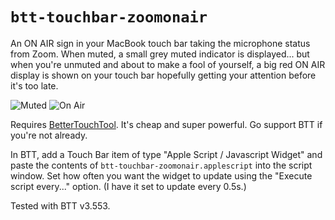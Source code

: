# `btt-touchbar-zoomonair`

An ON AIR sign in your MacBook touch bar taking the microphone status from Zoom. When muted, a small grey muted indicator is displayed... but when you're unmuted and about to make a fool of yourself, a big red ON AIR display is shown on your touch bar hopefully getting your attention before it's too late.

![Muted](Muted.png)
![On Air](OnAir.png)

Requires [BetterTouchTool](https://folivora.ai). It's cheap and super powerful. Go support BTT if you're not already.

In BTT, add a Touch Bar item of type "Apple Script / Javascript Widget" and paste the contents of `btt-touchbar-zoomonair.applescript` into the script window. Set how often you want the widget to update using the "Execute script every..." option. (I have it set to update every 0.5s.)

Tested with BTT v3.553.

